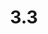 ---
layout: default
title: 3.3
parent: 3.1 Introduction to Infrastructure as Code with Terraform
---